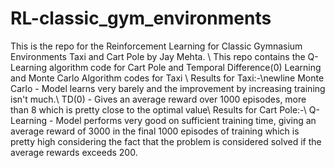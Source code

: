 # RL-classic_gym_environments

This is the repo for the Reinforcement Learning for Classic Gymnasium Environments Taxi and Cart Pole by Jay Mehta.
\\
This repo contains the Q-Learning algorithm code for Cart Pole and Temporal Difference(0) Learning and Monte Carlo Algorithm codes for Taxi
\\
Results for Taxi:-\newline
Monte Carlo - Model learns very barely and the improvement by increasing training isn't much.\\
TD(0) - Gives an average reward over 1000 episodes, more than 8 which is pretty close to the optimal value\\
Results for Cart Pole:-\\
Q-Learning - Model performs very good on sufficient training time, giving an average reward of 3000 in the final 1000 episodes of training which is pretty high considering the fact that the problem is considered solved if the average rewards exceeds 200.
